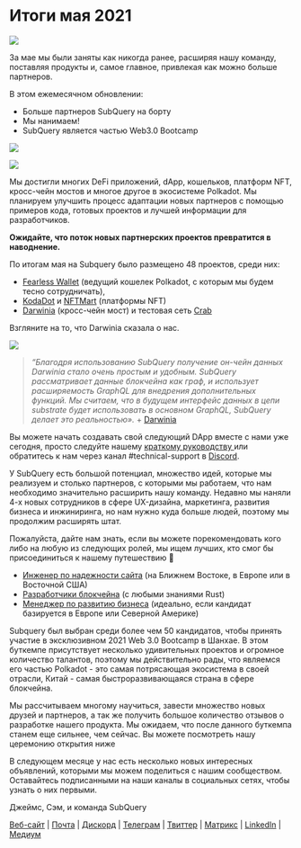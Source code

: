 # Итоги мая 2021

![](https://miro.medium.com/max/1400/1*5E_eIJBTvHI7W24ib_Syvw.png)

За мае мы были заняты как никогда ранее, расширяя нашу команду, поставляя продукты и, самое главное, привлекая как можно больше партнеров.

В этом ежемесячном обновлении:

- Больше партнеров SubQuery на борту
- Мы нанимаем!
- SubQuery является частью Web3.0 Bootcamp

![](https://miro.medium.com/freeze/max/60/1*bFOaBnLZUfhRxiQa7fjbwA.gif?q=20)

![](https://miro.medium.com/max/640/1*bFOaBnLZUfhRxiQa7fjbwA.gif)

Мы достигли многих DeFi приложений, dApp, кошельков, платформ NFT, кросс-чейн мостов и многое другое в экосистеме Polkadot. Мы планируем улучшить процесс адаптации новых партнеров с помощью примеров кода, готовых проектов и лучшей информации для разработчиков.

**Ожидайте, что поток новых партнерских проектов превратится в наводнение.**

По итогам мая на Subquery было размещено 48 проектов, среди них:

- [Fearless Wallet](https://fearlesswallet.io/) (ведущий кошелек Polkadot, с которым мы будем тесно сотрудничать),
- [KodaDot](https://kodadot.xyz/) и [NFTMart](https://www.nftmart.io/) (платформы NFT)
- [Darwinia](https://explorer.subquery.network/subquery/darwinia-network/darwinia) (кросс-чейн мост) и тестовая сеть [Crab](https://explorer.subquery.network/subquery/wuminzhe/crab)

Взгляните на то, что Darwinia сказала о нас.

![](https://miro.medium.com/max/1400/0*Bc8P3mcH6rz-KtT0)

> _“Благодря использованию SubQuery получение он-чейн данных Darwinia стало очень простым и удобным. SubQuery рассматривает данные блокчейна как граф, и использует расширяемость GraphQL для внедрения дополнительных функций. Мы считаем, что в будущем интерфейс данных в цепи substrate будет использовать в основном GraphQL, SubQuery делает это реальностью»._ + [Darwinia](../customer_announcements/20210528-Darwinias-Network-Data-is-Now-Available-for-Free-on-SubQuery.md)

Вы можете начать создавать свой следующий DApp вместе с нами уже сегодня, просто следуйте нашему [ краткому руководству ](https://doc.subquery.network/quickstart.html) или обратитесь к нам через канал #technical-support в [Discord](https://discord.com/invite/78zg8aBSMG).

У SubQuery есть большой потенциал, множество идей, которые мы реализуем и столько партнеров, с которыми мы работаем, что нам необходимо значительно расширить нашу команду. Недавно мы наняли 4-х новых сотрудников в сфере UX-дизайна, маркетинга, развития бизнеса и инжиниринга, но нам нужно куда больше людей, поэтому мы продолжим расширять штат.

Пожалуйста, дайте нам знать, если вы можете порекомендовать кого либо на любую из следующих ролей, мы ищем лучших, кто смог бы присоединиться к нашему путешествию 🚀

- [Инженер по надежности сайта](https://dash.recooty.com/openings/details/e44cf9762b402f5d8b5bc36f60304a15) (на Ближнем Востоке, в Европе или в Восточной США)
- [Разработчики блокчейна](https://dash.recooty.com/openings/details/9578a63fbe545bd82cc5bbe749636af1) (с любыми знаниями Rust)
- [Менеджер по развитию бизнеса](https://rcty.co/3coJPrV) (идеально, если кандидат базируется в Европе или Северной Америке)

Subquery был выбран среди более чем 50 кандидатов, чтобы принять участие в эксклюзивном 2021 Web 3.0 Bootcamp в Шанхае. В этом буткемпе присутствует несколько удивительных проектов и огромное количество талантов, поэтому мы действительно рады, что являемся его частью Polkadot - это самая потрясающая экосистема в своей отрасли,  Китай - самая быстроразвивающаяся страна в сфере блокчейна.

Мы рассчитываем многому научиться, завести множество новых друзей и партнеров, а так же получить большое количество отзывов о разработке нашего продукта.  Мы ожидаем, что после данного буткемпа станем еще сильнее, чем сейчас.                     Вы можете посмотреть нашу церемонию открытия ниже

В следующем месяце у нас есть несколько новых интересных объявлений, которыми мы можем поделиться с нашим сообществом. Оставайтесь подписанными на наши каналы в социальных сетях, чтобы узнать о них первыми.

Джеймс, Сэм, и команда SubQuery

[Веб-сайт](https://subquery.network/) | [Почта](mailto:hello@subquery.network) | [Дискорд](https://discord.com/invite/78zg8aBSMG) | [Телеграм](https://t.me/subquerynetwork) | [Твиттер](https://twitter.com/subquerynetwork) | [Матрикс](https://matrix.to/#/#subquery:matrix.org) | [LinkedIn](https://www.linkedin.com/company/subquery) | [Медиум](https://subquery.medium.com/)
